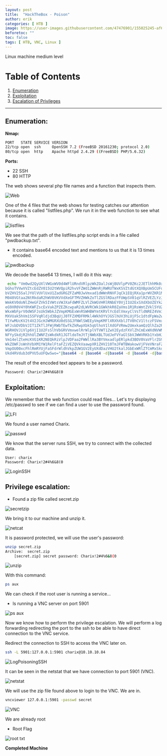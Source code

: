 ```yaml
---
layout: post
title:  "HackTheBox - Poison"
author: erik
categories: [ HTB ]
image: https://user-images.githubusercontent.com/47476901/155025245-af677067-1430-4cfa-957e-8220a8dd4790.png
beforetoc: ""
toc: false
tags: [ HTB, VNC, Linux ]
---
```

Linux machine medium level

# Table of Contents
1. [Enumeration](#enumeration)
2. [Exploitation](#exploitation)
3. [Escalation of Privileges](#escalation)

---

## Enumeration: <a name="enumeration"></a>

**Nmap:**
```bash
PORT   STATE SERVICE VERSION
22/tcp open  ssh     OpenSSH 7.2 (FreeBSD 20161230; protocol 2.0)
80/tcp open  http    Apache httpd 2.4.29 ((FreeBSD) PHP/5.6.32)
```

**Ports:**
- 22 SSH 
- 80 HTTP

The web shows several php file names and a function that inspects them.

![Web](https://user-images.githubusercontent.com/47476901/124363915-20b4da00-dc36-11eb-8437-46720f7f3b8d.png)

One of the 4 files that the web shows for testing catches our attention because it is called "listfiles.php".
We run it in the web function to see what it contains.


![listfiles](https://user-images.githubusercontent.com/47476901/124363919-24486100-dc36-11eb-8add-515567ee3da4.png)

We see that the path of the listfiles.php script ends in a file called "pwdbackup.txt".

- It contains base64 encoded text and mentions to us that it is 13 times encoded.

![pwdbackup](https://user-images.githubusercontent.com/47476901/124363925-2a3e4200-dc36-11eb-8651-32c183fcf500.png)

We decode the base64 13 times, I will do it this way:
```bash
 echo "Vm0wd2QyUXlVWGxWV0d4WFlURndVRlpzWkZOalJsWjBUVlpPV0ZKc2JETlhhMk0xVmpKS1IySkVU
bGhoTVVwVVZtcEdZV015U2tWVQpiR2hvVFZWd1ZWWnRjRWRUTWxKSVZtdGtXQXBpUm5CUFdWZDBS
bVZHV25SalJYUlVUVlUxU1ZadGRGZFZaM0JwVmxad1dWWnRNVFJqCk1EQjRXa1prWVZKR1NsVlVW
M040VGtaa2NtRkdaR2hWV0VKVVdXeGFTMVZHWkZoTlZGSlRDazFFUWpSV01qVlRZVEZLYzJOSVRs
WmkKV0doNlZHeGFZVk5IVWtsVWJXaFdWMFZLVlZkWGVHRlRNbEY0VjI1U2ExSXdXbUZEYkZwelYy
eG9XR0V4Y0hKWFZscExVakZPZEZKcwpaR2dLWVRCWk1GWkhkR0ZaVms1R1RsWmtZVkl5YUZkV01G
WkxWbFprV0dWSFJsUk5WbkJZVmpKMGExWnRSWHBWYmtKRVlYcEdlVmxyClVsTldNREZ4Vm10NFYw
MXVUak5hVm1SSFVqRldjd3BqUjJ0TFZXMDFRMkl4WkhOYVJGSlhUV3hLUjFSc1dtdFpWa2w1WVVa
T1YwMUcKV2t4V2JGcHJWMGRXU0dSSGJFNWlSWEEyVmpKMFlXRXhXblJTV0hCV1ltczFSVmxzVm5k
WFJsbDVDbVJIT1ZkTlJFWjRWbTEwTkZkRwpXbk5qUlhoV1lXdGFVRmw2UmxkamQzQlhZa2RPVEZk
WGRHOVJiVlp6VjI1U2FsSlhVbGRVVmxwelRrWlplVTVWT1ZwV2EydzFXVlZhCmExWXdNVWNLVjJ0
NFYySkdjR2hhUlZWNFZsWkdkR1JGTldoTmJtTjNWbXBLTUdJeFVYaGlSbVJWWVRKb1YxbHJWVEZT
Vm14elZteHcKVG1KR2NEQkRiVlpJVDFaa2FWWllRa3BYVmxadlpERlpkd3BOV0VaVFlrZG9hRlZz
WkZOWFJsWnhVbXM1YW1RelFtaFZiVEZQVkVaawpXR1ZHV210TmJFWTBWakowVjFVeVNraFZiRnBW
VmpOU00xcFhlRmRYUjFaSFdrWldhVkpZUW1GV2EyUXdDazVHU2tkalJGbExWRlZTCmMxSkdjRFpO
Ukd4RVdub3dPVU5uUFQwSwo="|base64 -d |base64 -d|base64 -d |base64 -d|base64 -d |base64 -d|base64 -d |base64 -d|base64 -d |base64 -d|base64 -d |base64 -d|base64 -d
```

The result of the encoded text appears to be a password.

```
Password: Charix!2#4%6&8(0
```

## Exploitation: <a name="exploitation"></a>

We remember that the web function could read files...
Let's try displaying /etc/passwd to see if we can find a user to use the password found.

![LFI](https://user-images.githubusercontent.com/47476901/124363927-2f02f600-dc36-11eb-8699-73640adac21e.png)

We found a user named Charix.

![passwd](https://user-images.githubusercontent.com/47476901/124363939-362a0400-dc36-11eb-865b-4c3e0bdf673e.png)

We know that the server runs SSH, we try to connect with the collected data.
```
User: charix
Password: Charix!2#4%6&8(0
```

![LoginSSH](https://user-images.githubusercontent.com/47476901/124363942-3924f480-dc36-11eb-87f2-1fe8ff82fbec.png)

## Privilege escalation: <a name="escalacion"></a>

- Found a zip file called secret.zip

![secretzip](https://user-images.githubusercontent.com/47476901/124363944-3c1fe500-dc36-11eb-9304-d427d8b9ec34.png)

We bring it to our machine and unzip it.

![netcat](https://user-images.githubusercontent.com/47476901/124363946-3fb36c00-dc36-11eb-85a4-320df942e353.png)

It is password protected, we will use the user's password:

```bash
unzip secret.zip
Archive:  secret.zip
	[secret.zip] secret password: Charix!2#4%6&8(0
```

![unzip](https://user-images.githubusercontent.com/47476901/124363947-42ae5c80-dc36-11eb-93f4-a6b0a57103ab.png)

With this command:
```bash
ps aux
```
We can check if the root user is running a service...
- Is running a VNC server on port 5901

![ps aux](https://user-images.githubusercontent.com/47476901/124363949-46da7a00-dc36-11eb-89c9-a14fc484bd73.png)

Now we know how to perform the privilege escalation.
We will perform a log forwarding redirecting the port to the ssh to be able to have direct connection to the VNC service.

Redirect the connection to SSH to access the VNC later on. 

```bash
ssh -L 5901:127.0.0.1:5901 charix@10.10.10.84
```

![LogPoisoningSSH](https://user-images.githubusercontent.com/47476901/124363955-4b9f2e00-dc36-11eb-8e08-a3d572165a38.png)

It can be seen in the netstat that we have connection to port 5901 (VNC).

![netstat](https://user-images.githubusercontent.com/47476901/124364613-83a87000-dc3a-11eb-8d11-13f5b9ada104.png)

We will use the zip file found above to login to the VNC.
We are in.
```bash 
vncviewer 127.0.0.1:5901 -passwd secret 
```

![VNC](https://user-images.githubusercontent.com/47476901/124363966-5c4fa400-dc36-11eb-9487-9f117882af43.png)

We are already root
- Root Flag

![root txt](https://user-images.githubusercontent.com/47476901/124363970-607bc180-dc36-11eb-9876-f709a43b82a7.png)

**Completed Machine**
